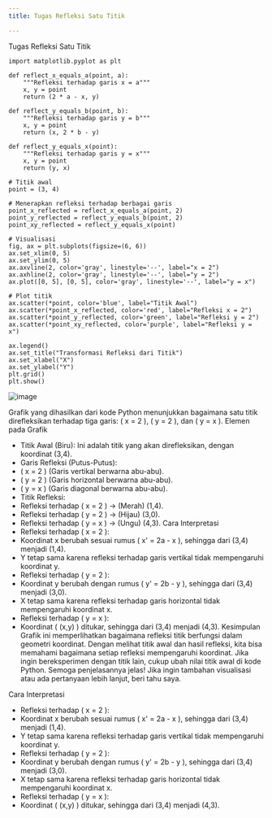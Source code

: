 ```yaml
---
title: Tugas Refleksi Satu Titik

---
```


 Tugas Refleksi Satu Titik


``` import numpy as np
import matplotlib.pyplot as plt

def reflect_x_equals_a(point, a):
    """Refleksi terhadap garis x = a"""
    x, y = point
    return (2 * a - x, y)

def reflect_y_equals_b(point, b):
    """Refleksi terhadap garis y = b"""
    x, y = point
    return (x, 2 * b - y)

def reflect_y_equals_x(point):
    """Refleksi terhadap garis y = x"""
    x, y = point
    return (y, x)

# Titik awal
point = (3, 4)

# Menerapkan refleksi terhadap berbagai garis
point_x_reflected = reflect_x_equals_a(point, 2)
point_y_reflected = reflect_y_equals_b(point, 2)
point_xy_reflected = reflect_y_equals_x(point)

# Visualisasi
fig, ax = plt.subplots(figsize=(6, 6))
ax.set_xlim(0, 5)
ax.set_ylim(0, 5)
ax.axvline(2, color='gray', linestyle='--', label="x = 2")
ax.axhline(2, color='gray', linestyle='--', label="y = 2")
ax.plot([0, 5], [0, 5], color='gray', linestyle='--', label="y = x")

# Plot titik
ax.scatter(*point, color='blue', label="Titik Awal")
ax.scatter(*point_x_reflected, color='red', label="Refleksi x = 2")
ax.scatter(*point_y_reflected, color='green', label="Refleksi y = 2")
ax.scatter(*point_xy_reflected, color='purple', label="Refleksi y = x")

ax.legend()
ax.set_title("Transformasi Refleksi dari Titik")
ax.set_xlabel("X")
ax.set_ylabel("Y")
plt.grid()
plt.show()
```






![image](https://hackmd.io/_uploads/HymqCkPxee.png)

Grafik yang dihasilkan dari kode Python menunjukkan bagaimana satu titik direfleksikan terhadap tiga garis: ( x = 2 ), ( y = 2 ), dan ( y = x ).
Elemen pada Grafik
- Titik Awal (Biru): Ini adalah titik yang akan direfleksikan, dengan koordinat (3,4).
- Garis Refleksi (Putus-Putus):
- ( x = 2 ) (Garis vertikal berwarna abu-abu).
- ( y = 2 ) (Garis horizontal berwarna abu-abu).
- ( y = x ) (Garis diagonal berwarna abu-abu).
- Titik Refleksi:
- Refleksi terhadap ( x = 2 ) → (Merah) (1,4).
- Refleksi terhadap ( y = 2 ) → (Hijau) (3,0).
- Refleksi terhadap ( y = x ) → (Ungu) (4,3).
Cara Interpretasi
- Refleksi terhadap ( x = 2 ):
- Koordinat x berubah sesuai rumus ( x' = 2a - x ), sehingga dari (3,4) menjadi (1,4).
- Y tetap sama karena refleksi terhadap garis vertikal tidak mempengaruhi koordinat y.
- Refleksi terhadap ( y = 2 ):
- Koordinat y berubah dengan rumus ( y' = 2b - y ), sehingga dari (3,4) menjadi (3,0).
- X tetap sama karena refleksi terhadap garis horizontal tidak mempengaruhi koordinat x.
- Refleksi terhadap ( y = x ):
- Koordinat ( (x,y) ) ditukar, sehingga dari (3,4) menjadi (4,3).
Kesimpulan
Grafik ini memperlihatkan bagaimana refleksi titik berfungsi dalam geometri koordinat. Dengan melihat titik awal dan hasil refleksi, kita bisa memahami bagaimana setiap refleksi mempengaruhi koordinat. Jika ingin bereksperimen dengan titik lain, cukup ubah nilai titik awal di kode Python.
Semoga penjelasannya jelas! Jika ingin tambahan visualisasi atau ada pertanyaan lebih lanjut, beri tahu saya. 

Cara Interpretasi
- Refleksi terhadap ( x = 2 ):
- Koordinat x berubah sesuai rumus ( x' = 2a - x ), sehingga dari (3,4) menjadi (1,4).
- Y tetap sama karena refleksi terhadap garis vertikal tidak mempengaruhi koordinat y.
- Refleksi terhadap ( y = 2 ):
- Koordinat y berubah dengan rumus ( y' = 2b - y ), sehingga dari (3,4) menjadi (3,0).
- X tetap sama karena refleksi terhadap garis horizontal tidak mempengaruhi koordinat x.
- Refleksi terhadap ( y = x ):
- Koordinat ( (x,y) ) ditukar, sehingga dari (3,4) menjadi (4,3).



